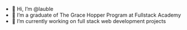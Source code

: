 - 👋 Hi, I’m @lauble
- 👀 I’m a graduate of The Grace Hopper Program at Fullstack Academy
- 🌱 I’m currently working on full stack web development projects

<!---
lauble/lauble is a ✨ special ✨ repository because its `README.md` (this file) appears on your GitHub profile.
You can click the Preview link to take a look at your changes.
--->

